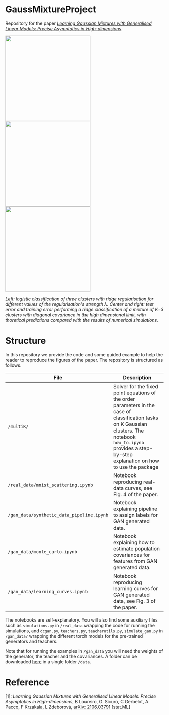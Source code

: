 # GaussMixtureProject
Repository for the paper [*Learning Gaussian Mixtures with Generalised Linear Models: Precise Asymptotics in High-dimensions*](https://arxiv.org/abs/2106.03791).

<p float="left">
  <img src="https://github.com/gsicuro/GaussMixtureProject/blob/main/plots/animation_logistic.gif" height="270" />
  <img src="https://github.com/gsicuro/GaussMixtureProject/blob/main/plots/GenErr.jpg" height="270">
  <img src="https://github.com/gsicuro/GaussMixtureProject/blob/main/plots/TrainErr.jpg" height="270">
</p>

*Left: logistic classification of three clusters with ridge regularisation for different values of the regularisation's strength λ. Center and right: test error and training error performing a ridge classification of a mixture of K=3 clusters with diagonal covariance in the high dimensional limit, with thoretical predictions compared with the results of numerical simulations.*

# Structure

In this repository we provide the code and some guided example to help the reader to reproduce the figures of the paper. The repository is structured as follows.

| File                          | Description                                                                                                                                                    |
|-------------------------------|----------------------------------------------------------------------------------------------------------------------------------------------------------------|
| ```/multiK/``` | Solver for the fixed point equations of the order parameters in the case of classification tasks on K Gaussian clusters. The notebook ```how_to.ipynb``` provides a step-by-step explanation on how to use the package                                     |
| ```/real_data/mnist_scattering.ipynb``` | Notebook reproducing real-data curves, see Fig. 4 of the paper.  |
| ```/gan_data/synthetic_data_pipeline.ipynb ```         | Notebook explaining pipeline to assign labels for GAN generated data.                                                               |
| ```/gan_data/monte_carlo.ipynb ```         | Notebook explaining how to estimate population covariances for features from GAN generated data.                                                               |
| ```/gan_data/learning_curves.ipynb ```         | Notebook reproducing learning curves for GAN generated data, see Fig. 3 of the paper.                                                              |

The notebooks are self-explanatory. You will also find some auxiliary files such as `simulations.py` in `/real_data` wrapping the code for running the simulations, and `dcgan.py`, `teachers.py`, `teacherutils.py`, `simulate_gan.py` in `/gan_data/` wrapping the different torch models for the pre-trained generators and teachers.

Note that for running the examples in ```/gan_data``` you will need the weights of the generator, the teacher and the covariances. A folder can be downloaded [here](https://drive.google.com/file/d/1XMm5NDFm3Ol0eqLjvgN5XriQcSNtI3ZN/view?usp=sharing) in a single folder ```/data```.

# Reference

[1]: *Learning Gaussian Mixtures with Generalised Linear Models: Precise Asymptotics in High-dimensions*,
B Loureiro, G. Sicuro, C Gerbelot, A. Pacco, F Krzakala, L Zdeborová, [arXiv: 2106.03791](https://arxiv.org/abs/2106.03791) [stat.ML]
